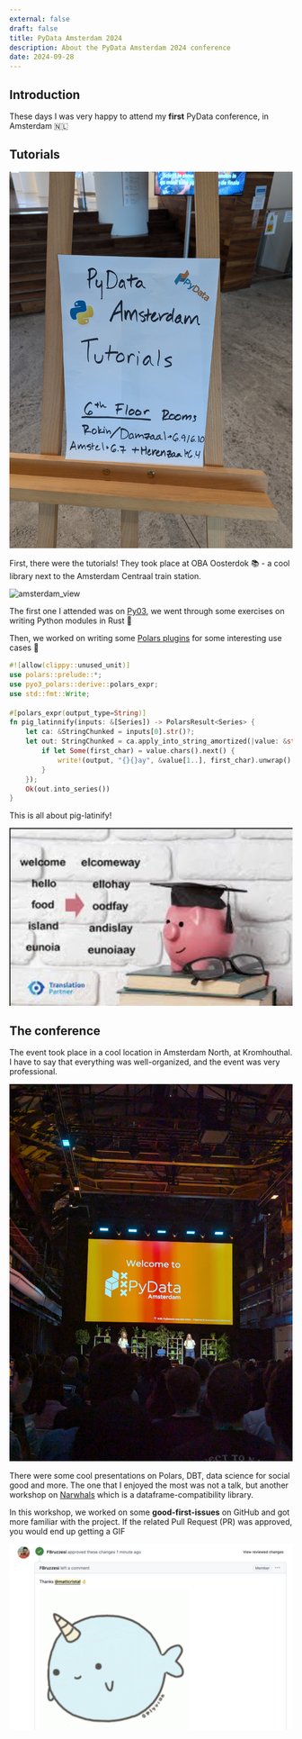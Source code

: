 ```yaml
---
external: false
draft: false
title: PyData Amsterdam 2024
description: About the PyData Amsterdam 2024 conference
date: 2024-09-28
---
```


## Introduction

These days I was very happy to attend my **first** PyData conference, in Amsterdam 🇳🇱

## Tutorials

![tutorials](/public/images/pydata_amsterdam_2024/tutorials.jpg)

First, there were the tutorials! They took place at OBA Oosterdok 📚 - a cool library next to the Amsterdam Centraal train station.

![amsterdam_view](/public/images/pydata_amsterdam_2024/amsterdam_view.jpg)

The first one I attended was on [Py03](https://github.com/Cheukting/py03_101), we went through some exercises on writing Python modules in Rust 🦀

Then, we worked on writing some [Polars plugins](https://github.com/MarcoGorelli/cookiecutter-polars-plugins) for some interesting use cases 🐷

```rust
#![allow(clippy::unused_unit)]
use polars::prelude::*;
use pyo3_polars::derive::polars_expr;
use std::fmt::Write;

#[polars_expr(output_type=String)]
fn pig_latinnify(inputs: &[Series]) -> PolarsResult<Series> {
    let ca: &StringChunked = inputs[0].str()?;
    let out: StringChunked = ca.apply_into_string_amortized(|value: &str, output: &mut String| {
        if let Some(first_char) = value.chars().next() {
            write!(output, "{}{}ay", &value[1..], first_char).unwrap()
        }
    });
    Ok(out.into_series())
}
```

This is all about pig-latinify!

![pig_latinify](/public/images/pydata_amsterdam_2024/pig_latinify.png)

## The conference

The event took place in a cool location in Amsterdam North, at Kromhouthal. I have to say that everything was well-organized, and the event was very professional.

![conference](/public/images/pydata_amsterdam_2024/conference.jpg)

There were some cool presentations on Polars, DBT, data science for social good and more. The one that I enjoyed the most was not a talk, but another workshop on [Narwhals](https://narwhals-dev.github.io/narwhals/) which is a dataframe-compatibility library.

In this workshop, we worked on some **good-first-issues** on GitHub and got more familiar with the project. If the related Pull Request (PR) was approved, you would end up getting a GIF

![gif](/public/images/pydata_amsterdam_2024/narwal.png)
